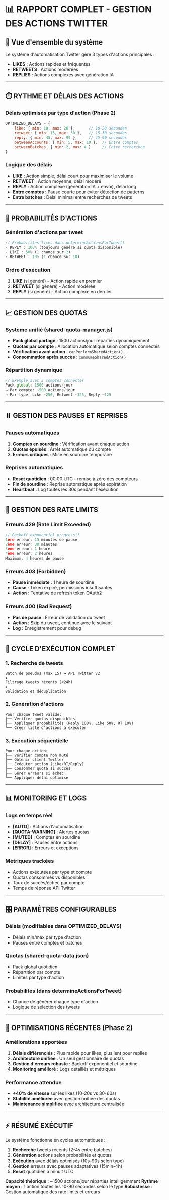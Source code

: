 # 📊 RAPPORT COMPLET - GESTION DES ACTIONS TWITTER

## 🎯 Vue d'ensemble du système

Le système d'automatisation Twitter gère 3 types d'actions principales :
- **LIKES** : Actions rapides et fréquentes
- **RETWEETS** : Actions modérées 
- **REPLIES** : Actions complexes avec génération IA

---

## ⏱️ RYTHME ET DÉLAIS DES ACTIONS

### Délais optimisés par type d'action (Phase 2)
```javascript
OPTIMIZED_DELAYS = {
    like: { min: 10, max: 20 },      // 10-20 secondes
    retweet: { min: 15, max: 30 },   // 15-30 secondes  
    reply: { min: 45, max: 90 },     // 45-90 secondes
    betweenAccounts: { min: 5, max: 10 },  // Entre comptes
    betweenBatches: { min: 2, max: 4 }     // Entre recherches
}
```

### Logique des délais
- **LIKE** : Action simple, délai court pour maximiser le volume
- **RETWEET** : Action moyenne, délai modéré
- **REPLY** : Action complexe (génération IA + envoi), délai long
- **Entre comptes** : Pause courte pour éviter détection de patterns
- **Entre batches** : Délai minimal entre recherches de tweets

---

## 🎲 PROBABILITÉS D'ACTIONS

### Génération d'actions par tweet
```javascript
// Probabilités fixes dans determineActionsForTweet()
- REPLY : 100% (toujours généré si quota disponible)
- LIKE : 50% (1 chance sur 2)  
- RETWEET : 10% (1 chance sur 10)
```

### Ordre d'exécution
1. **LIKE** (si généré) - Action rapide en premier
2. **RETWEET** (si généré) - Action modérée
3. **REPLY** (si généré) - Action complexe en dernier

---

## 📈 GESTION DES QUOTAS

### Système unifié (shared-quota-manager.js)
- **Pack global partagé** : 1500 actions/jour réparties dynamiquement
- **Quotas par compte** : Allocation automatique selon comptes connectés
- **Vérification avant action** : `canPerformSharedAction()`
- **Consommation après succès** : `consumeSharedAction()`

### Répartition dynamique
```javascript
// Exemple avec 3 comptes connectés
Pack global: 1500 actions/jour
→ Par compte: ~500 actions/jour
→ Par type: Like ~250, Retweet ~125, Reply ~125
```

---

## ⏸️ GESTION DES PAUSES ET REPRISES

### Pauses automatiques
1. **Comptes en sourdine** : Vérification avant chaque action
2. **Quotas épuisés** : Arrêt automatique du compte
3. **Erreurs critiques** : Mise en sourdine temporaire

### Reprises automatiques
- **Reset quotidien** : 00:00 UTC - remise à zéro des compteurs
- **Fin de sourdine** : Reprise automatique après expiration
- **Heartbeat** : Log toutes les 30s pendant l'exécution

---

## 🚫 GESTION DES RATE LIMITS

### Erreurs 429 (Rate Limit Exceeded)
```javascript
// Backoff exponentiel progressif
1ère erreur: 15 minutes de pause
2ème erreur: 30 minutes  
3ème erreur: 1 heure
4ème erreur: 2 heures
Maximum: 4 heures de pause
```

### Erreurs 403 (Forbidden)
- **Pause immédiate** : 1 heure de sourdine
- **Cause** : Token expiré, permissions insuffisantes
- **Action** : Tentative de refresh token OAuth2

### Erreurs 400 (Bad Request)
- **Pas de pause** : Erreur de validation du tweet
- **Action** : Skip du tweet, continue avec le suivant
- **Log** : Enregistrement pour debug

---

## 🔄 CYCLE D'EXÉCUTION COMPLET

### 1. Recherche de tweets
```
Batch de pseudos (max 15) → API Twitter v2
↓
Filtrage tweets récents (<24h)
↓  
Validation et déduplication
```

### 2. Génération d'actions
```
Pour chaque tweet valide:
├── Vérifier quotas disponibles
├── Appliquer probabilités (Reply 100%, Like 50%, RT 10%)
└── Créer liste d'actions à exécuter
```

### 3. Exécution séquentielle
```
Pour chaque action:
├── Vérifier compte non muté
├── Obtenir client Twitter
├── Exécuter action (Like/RT/Reply)
├── Consommer quota si succès
├── Gérer erreurs si échec
└── Appliquer délai optimisé
```

---

## 📊 MONITORING ET LOGS

### Logs en temps réel
- **[AUTO]** : Actions d'automatisation
- **[QUOTA-WARNING]** : Alertes quotas
- **[MUTED]** : Comptes en sourdine  
- **[DELAY]** : Pauses entre actions
- **[ERROR]** : Erreurs et exceptions

### Métriques trackées
- Actions exécutées par type et compte
- Quotas consommés vs disponibles
- Taux de succès/échec par compte
- Temps de réponse API Twitter

---

## 🎛️ PARAMÈTRES CONFIGURABLES

### Délais (modifiables dans OPTIMIZED_DELAYS)
- Délais min/max par type d'action
- Pauses entre comptes et batches

### Quotas (shared-quota-data.json)
- Pack global quotidien
- Répartition par compte
- Limites par type d'action

### Probabilités (dans determineActionsForTweet)
- Chance de générer chaque type d'action
- Logique de sélection des tweets

---

## 🚀 OPTIMISATIONS RÉCENTES (Phase 2)

### Améliorations apportées
1. **Délais différenciés** : Plus rapide pour likes, plus lent pour replies
2. **Architecture unifiée** : Un seul gestionnaire de quotas
3. **Gestion d'erreurs robuste** : Backoff exponentiel et sourdine
4. **Monitoring amélioré** : Logs détaillés et métriques

### Performance attendue
- **+40% de vitesse** sur les likes (10-20s vs 30-60s)
- **Stabilité améliorée** avec gestion unifiée des quotas
- **Maintenance simplifiée** avec architecture centralisée

---

## ⚡ RÉSUMÉ EXÉCUTIF

Le système fonctionne en cycles automatiques :
1. **Recherche** tweets récents (2-4s entre batches)
2. **Génération** actions selon probabilités et quotas
3. **Exécution** avec délais optimisés (10s-90s selon type)
4. **Gestion** erreurs avec pauses adaptatives (15min-4h)
5. **Reset** quotidien à minuit UTC

**Capacité théorique** : ~1500 actions/jour réparties intelligemment
**Rythme moyen** : 1 action toutes les 10-90 secondes selon le type
**Robustesse** : Gestion automatique des rate limits et erreurs
